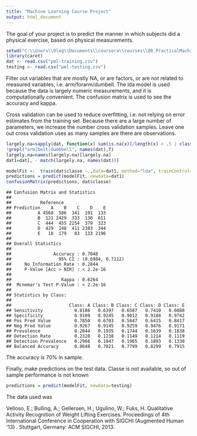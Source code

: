 ```yaml
---
title: "Machine Learning Course Project"
output: html_document
---
```


The goal of your project is to predict the manner in which subjects did a physical exercise, based on physical measurements.


```r
setwd("C:\\Users\\Oleg\\Documents\\coursera\\courses\\08_PracticalMachineLearning\\project")
library(caret)
dat <- read.csv("pml-training.csv")
testing <- read.csv("pml-testing.csv")
```

Filter out variables that are mostly NA, or are factors, or are not related to measured variables, i.e. arm/forarm/dumbell.  The lda model is used because the data is largely numeric measurements, and it is computationally convenient.  The confusion matrix is used to see the accuracy and kappa.

Cross validation can be used to reduce overfitting, i.e. not relying on error estimates from the training set.  Because there are a large number of parameters, we increase the number cross validation samples.  Leave one out cross validation uses as many samples are there are observations.



```r
largely.na=sapply(dat, function(x) sum(is.na(x))/length(x) > .5 | class(x)=="factor") |
!grepl("arm|belt|dumbbell", names(dat),T)
largely.na=names(largely.na)[largely.na] 
dat1=dat[, - match(largely.na, names(dat))]

modelFit <-  train(dat$classe ~.,data=dat1, method="lda", trainControl="LOOCV")
predictions = predict(modelFit, newdata=dat1)
confusionMatrix(predictions, dat$classe)
```

```
## Confusion Matrix and Statistics
## 
##           Reference
## Prediction    A    B    C    D    E
##          A 4568  586  341  191  133
##          B  121 2429  333  130  611
##          C  444  455 2254  379  323
##          D  429  148  411 2383  344
##          E   18  179   83  133 2196
## 
## Overall Statistics
##                                           
##                Accuracy : 0.7048          
##                  95% CI : (0.6984, 0.7112)
##     No Information Rate : 0.2844          
##     P-Value [Acc > NIR] : < 2.2e-16       
##                                           
##                   Kappa : 0.6264          
##  Mcnemar's Test P-Value : < 2.2e-16       
## 
## Statistics by Class:
## 
##                      Class: A Class: B Class: C Class: D Class: E
## Sensitivity            0.8186   0.6397   0.6587   0.7410   0.6088
## Specificity            0.9109   0.9245   0.9012   0.9188   0.9742
## Pos Pred Value         0.7850   0.6703   0.5847   0.6415   0.8417
## Neg Pred Value         0.9267   0.9145   0.9259   0.9476   0.9171
## Prevalence             0.2844   0.1935   0.1744   0.1639   0.1838
## Detection Rate         0.2328   0.1238   0.1149   0.1214   0.1119
## Detection Prevalence   0.2966   0.1847   0.1965   0.1893   0.1330
## Balanced Accuracy      0.8648   0.7821   0.7799   0.8299   0.7915
```

The accuracy is 70% in sample.

Finally, make predictions on the test data.  Classe is not available, so out of sample performance is not known


```r
predictions = predict(modelFit, newdata=testing)
```
 
The data used was

Velloso, E.; Bulling, A.; Gellersen, H.; Ugulino, W.; Fuks, H. Qualitative Activity Recognition of Weight Lifting Exercises. Proceedings of 4th International Conference in Cooperation with SIGCHI (Augmented Human '13) . Stuttgart, Germany: ACM SIGCHI, 2013. 

